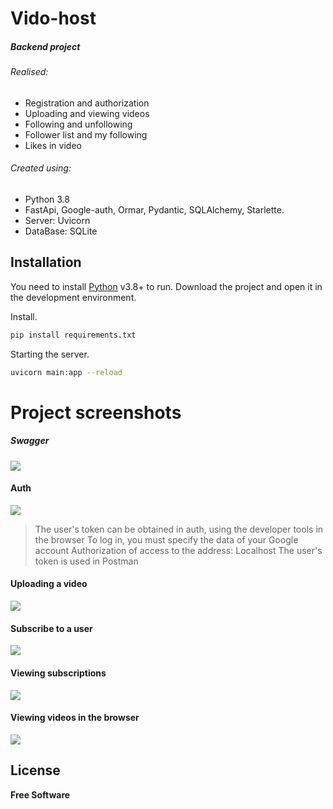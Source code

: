 # Vido-host
##### Backend project
###### Realised:

+ Registration and authorization
+ Uploading and viewing videos
+ Following and unfollowing
+ Follower list and my following
+ Likes in video
###### Created using:
+ Python 3.8
+ FastApi, Google-auth, Ormar, Pydantic, SQLAlchemy, Starlette.
+ Server: Uvicorn
+ DataBase: SQLite

## Installation

You need to install [Python](https://www.python.org/downloads/) v3.8+ to run.
Download the project and open it in the development environment.

Install.

```sh
pip install requirements.txt
```

Starting the server.

```sh
uvicorn main:app --reload
```

# Project screenshots
##### Swagger
![](https://i.postimg.cc/s2C5tbF6/1055.png)
#### Auth
![](https://i.postimg.cc/JzkbYMFH/1054.png)
> The user's token can be obtained in auth,
> using the developer tools in the browser
> To log in, you must specify the 
> data of your Google account
> Authorization of access to the address: Localhost
> The user's token is used in Postman

#### Uploading a video
![](https://i.postimg.cc/LskjRv2H/1057.png)

#### Subscribe to a user
![](https://i.postimg.cc/V6YnNMkX/1056.png)


#### Viewing subscriptions
![](https://i.postimg.cc/65SrhyMN/1053.png)

#### Viewing videos in the browser
![](https://i.postimg.cc/m2kLsS77/1059.png)


## License
**Free Software**
